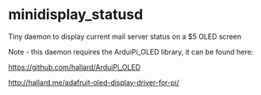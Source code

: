 # minidisplay_statusd
Tiny daemon to display current mail server status on a $5 OLED screen


Note - this daemon requires the ArduiPi_OLED library, it
can be found here:

https://github.com/hallard/ArduiPi_OLED

http://hallard.me/adafruit-oled-display-driver-for-pi/


